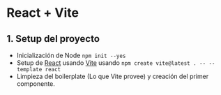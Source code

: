 # React + Vite

## 1. Setup del proyecto

- Inicialización de Node `npm init --yes`
- Setup de [React](https://react.dev/) usando [Vite](https://vitejs.dev/) usando `npm create vite@latest . -- --template react`
- Limpieza del boilerplate (Lo que Vite provee) y creación del primer componente.
